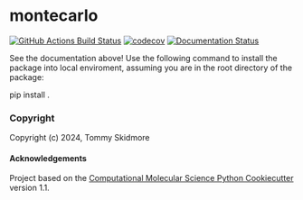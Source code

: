 montecarlo
==============================
[//]: # (Badges)
[![GitHub Actions Build Status](https://github.com/REPLACE_WITH_OWNER_ACCOUNT/montecarlo/workflows/CI/badge.svg)](https://github.com/REPLACE_WITH_OWNER_ACCOUNT/montecarlo/actions?query=workflow%3ACI)
[![codecov](https://codecov.io/gh/REPLACE_WITH_OWNER_ACCOUNT/montecarlo/branch/main/graph/badge.svg)](https://codecov.io/gh/REPLACE_WITH_OWNER_ACCOUNT/montecarlo/branch/main)
[![Documentation Status](https://readthedocs.org/projects/montecarlopackage-skidmore2024/badge/?version=latest)](https://montecarlopackage-skidmore2024.readthedocs.io/en/latest/?badge=latest)
   

See the documentation above! Use the following command to install the package into local enviroment, assuming you 
are in the root directory of the package:

pip install .


### Copyright

Copyright (c) 2024, Tommy Skidmore


#### Acknowledgements
 
Project based on the 
[Computational Molecular Science Python Cookiecutter](https://github.com/molssi/cookiecutter-cms) version 1.1.

